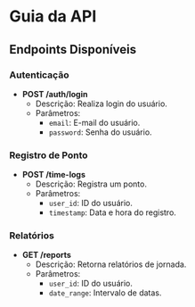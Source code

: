 # Guia da API

## Endpoints Disponíveis

### Autenticação

- **POST /auth/login**
  - Descrição: Realiza login do usuário.
  - Parâmetros:
    - `email`: E-mail do usuário.
    - `password`: Senha do usuário.

### Registro de Ponto

- **POST /time-logs**
  - Descrição: Registra um ponto.
  - Parâmetros:
    - `user_id`: ID do usuário.
    - `timestamp`: Data e hora do registro.

### Relatórios

- **GET /reports**
  - Descrição: Retorna relatórios de jornada.
  - Parâmetros:
    - `user_id`: ID do usuário.
    - `date_range`: Intervalo de datas.
